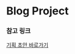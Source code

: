# Blog Project

### 참고 링크

[기획 초안 바로가기](https://precious-hyssop-b3b.notion.site/BlogProject-24150042c170809a8ac0cfe620c73378?pvs=74)
